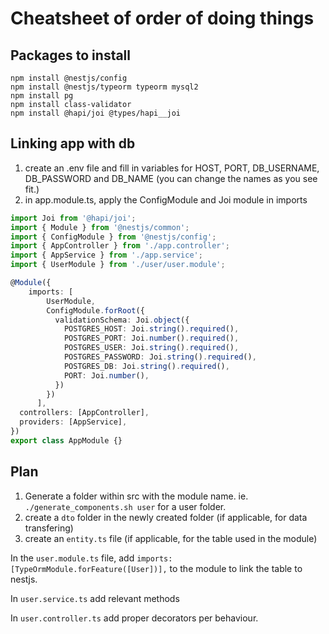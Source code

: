 # Cheatsheet of order of doing things
## Packages to install
```
npm install @nestjs/config
npm install @nestjs/typeorm typeorm mysql2
npm install pg
npm install class-validator
npm install @hapi/joi @types/hapi__joi
```

## Linking app with db
1. create an .env file and fill in variables for HOST, PORT, DB_USERNAME, DB_PASSWORD and DB_NAME (you can change the names as you see fit.)
2. in app.module.ts, apply the ConfigModule and Joi module in imports
```ts
import Joi from '@hapi/joi';
import { Module } from '@nestjs/common';
import { ConfigModule } from '@nestjs/config';
import { AppController } from './app.controller';
import { AppService } from './app.service';
import { UserModule } from './user/user.module';

@Module({
	imports: [
		UserModule,
		ConfigModule.forRoot({
		  validationSchema: Joi.object({
			POSTGRES_HOST: Joi.string().required(),
			POSTGRES_PORT: Joi.number().required(),
			POSTGRES_USER: Joi.string().required(),
			POSTGRES_PASSWORD: Joi.string().required(),
			POSTGRES_DB: Joi.string().required(),
			PORT: Joi.number(),
		  })
		})
	  ],
  controllers: [AppController],
  providers: [AppService],
})
export class AppModule {}
```

## Plan
1. Generate a folder within src with the module name. ie. `./generate_components.sh user` for a user folder.
2. create a `dto` folder in the newly created folder (if applicable, for data transfering)
3. create an `entity.ts` file (if applicable, for the table used in the module)

In the `user.module.ts` file, add `imports: [TypeOrmModule.forFeature([User])],` to the module to link the table to nestjs.

In `user.service.ts` add relevant methods

In `user.controller.ts` add proper decorators per behaviour.

